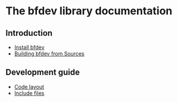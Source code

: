 # The bfdev library documentation

## Introduction

- [Install bfdev](en_US/install.md)
- [Building bfdev from Sources](en_US/configure.md)

## Development guide

- [Code layout](en_US/layout.md)
- [Include files](en_US/include.md)
